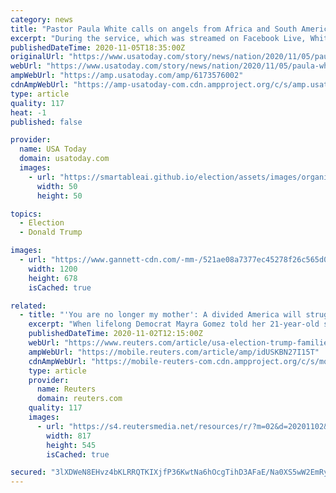 ```yaml
---
category: news
title: "Pastor Paula White calls on angels from Africa and South America to bring Trump victory"
excerpt: "During the service, which was streamed on Facebook Live, White-Cain called on \"angelic reinforcement\" from the continents of Africa and South America. \"I hear a sound of victory, the Lord says it is done,"
publishedDateTime: 2020-11-05T18:35:00Z
originalUrl: "https://www.usatoday.com/story/news/nation/2020/11/05/paula-white-trumps-spiritual-adviser-african-south-american-angels/6173576002/"
webUrl: "https://www.usatoday.com/story/news/nation/2020/11/05/paula-white-trumps-spiritual-adviser-african-south-american-angels/6173576002/"
ampWebUrl: "https://amp.usatoday.com/amp/6173576002"
cdnAmpWebUrl: "https://amp-usatoday-com.cdn.ampproject.org/c/s/amp.usatoday.com/amp/6173576002"
type: article
quality: 117
heat: -1
published: false

provider:
  name: USA Today
  domain: usatoday.com
  images:
    - url: "https://smartableai.github.io/election/assets/images/organizations/usatoday.com-50x50.jpg"
      width: 50
      height: 50

topics:
  - Election
  - Donald Trump

images:
  - url: "https://www.gannett-cdn.com/-mm-/521ae08a7377ec45278f26c565d0fd4a8774a1a8/c=0-161-4568-2742/local/-/media/2017/09/09/CarolinaGroup/Anderson/636405576418021285-Paula-2.jpg?auto=webp&format=pjpg&width=1200"
    width: 1200
    height: 678
    isCached: true

related:
  - title: "'You are no longer my mother': A divided America will struggle to heal after Trump era"
    excerpt: "When lifelong Democrat Mayra Gomez told her 21-year-old son five months ago that she was voting for Donald Trump in Tuesday's presidential election, he cut her out of his life."
    publishedDateTime: 2020-11-02T12:15:00Z
    webUrl: "https://www.reuters.com/article/usa-election-trump-families-idUSKBN27I15T"
    ampWebUrl: "https://mobile.reuters.com/article/amp/idUSKBN27I15T"
    cdnAmpWebUrl: "https://mobile-reuters-com.cdn.ampproject.org/c/s/mobile.reuters.com/article/amp/idUSKBN27I15T"
    type: article
    provider:
      name: Reuters
      domain: reuters.com
    quality: 117
    images:
      - url: "https://s4.reutersmedia.net/resources/r/?m=02&d=20201102&t=2&i=1539662234&w=&fh=545px&fw=&ll=&pl=&sq=&r=LYNXMPEGA10LT"
        width: 817
        height: 545
        isCached: true

secured: "3lXDWeN8EHvz4bKLRRQTKIXjfP36KwtNa6hOcgTihD3AFaE/Na0XS5wW2EmRy82ii94C9oT4gk3jRme9y8ipTSYCkR/CS35dyk0wi7UwwkQvl1B2XHZpLF9/9DzmFc1mWGQOcurAP0UqW7LUr1baQ44ixILkU+UnYTcyLTVM3S/Xb+uIk50LiBoVW/QAk91H1RM/iZlN5o2NcHtADIGr86BxsUiaeftvIdtnJ7teFgbpO/ZonmMgcTVwwn7iHUeSMnmX+TTs5wCpDI+tDOMMvYzD90dm0oxB1cHfZuv6S1np4gbXMahQlQ04GgSv6678whOKG66LzokjEYykYM8YKNI7l5iW7wfGAVf5AP9xLLI=;8CCDAr/pBQ+3mLO3+etNkA=="
---
```


